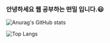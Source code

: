 ### 안녕하세요 웹 공부하는 떤밀 입니다.😃

![Anurag's GitHub stats](https://github-readme-stats.vercel.app/api?username=ttunmill&show_icons=true&theme=dark)


![Top Langs](https://github-readme-stats.vercel.app/api/top-langs/?username=ttunmill&layout=compact&theme=dark)
<!-- 출처: https://eunhee-programming.tistory.com/244 [코드짜는 문과녀:티스토리] -->

<!--
**ttunmill/ttunmill** is a ✨ _special_ ✨ repository because its `README.md` (this file) appears on your GitHub profile.

Here are some ideas to get you started:

- 🔭 I’m currently working on ...
- 🌱 I’m currently learning ...
- 👯 I’m looking to collaborate on ...
- 🤔 I’m looking for help with ...
- 💬 Ask me about ...
- 📫 How to reach me: ...
- 😄 Pronouns: ...
- ⚡ Fun fact: ...
-->
